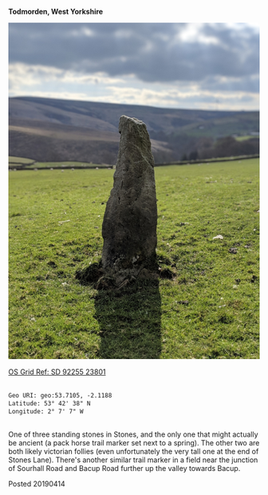 **Todmorden, West Yorkshire**

![stones_stone_2_1](images/stones_stone_2_1.jpg)

[OS Grid Ref: SD 92255 23801](https://osmaps.ordnancesurvey.co.uk/53.71058,-2.11881,18/pin)

```

Geo URI: geo:53.7105, -2.1188
Latitude: 53° 42' 38" N
Longitude: 2° 7' 7" W
    
```

One of three standing stones in Stones, and the only one that might actually be ancient (a pack horse trail marker set next to a spring). The other two are both likely victorian follies (even unfortunately the very tall one at the end of Stones Lane). There's another similar trail marker in a field near the junction of Sourhall Road and Bacup Road further up the valley towards Bacup.

Posted 20190414